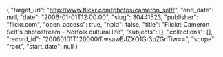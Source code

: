{
  "target_url": "http://www.flickr.com/photos/cameron_self/", 
  "end_date": null, 
  "date": "2006-01-01T12:00:00", 
  "slug": 30441523, 
  "publisher": "flickr.com", 
  "open_access": true, 
  "npld": false, 
  "title": "Flickr: Cameron Self's photostream - Norfolk cultural life", 
  "subjects": [], 
  "collections": [], 
  "record_id": "20060101T120000/fiwsawEJZXO1Gr3bZGnTiw==", 
  "scope": "root", 
  "start_date": null
}

